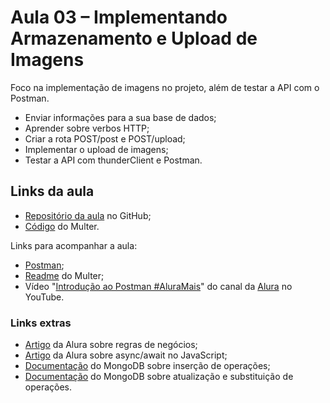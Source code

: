 # Aula 03 – Implementando Armazenamento e Upload de Imagens

Foco na implementação de imagens no projeto, além de testar a API com o Postman.

- Enviar informações para a sua base de dados;
- Aprender sobre verbos HTTP;
- Criar a rota POST/post e POST/upload;
- Implementar o upload de imagens;
- Testar a API com thunderClient e Postman.

## Links da aula

- [Repositório da aula](https://github.com/guilhermeonrails/4-9LpX2VZkA7qM) no GitHub;
- [Código](https://github.com/guilhermeonrails/upload-storage/tree/main) do Multer.

Links para acompanhar a aula:

- [Postman](https://www.postman.com/);
- [Readme](https://www.npmjs.com/package/multer) do Multer;
- Vídeo "[Introdução ao Postman #AluraMais](https://youtu.be/op81bMbgZXs)" do canal da [Alura](https://www.youtube.com/@alura) no YouTube.

### Links extras

- [Artigo](https://www.alura.com.br/artigos/o-que-sao-regras-de-negocio) da Alura sobre regras de negócios;
- [Artigo](https://www.alura.com.br/artigos/async-await-no-javascript-o-que-e-e-quando-usar) da Alura sobre async/await no JavaScript;
- [Documentação](https://www.mongodb.com/docs/drivers/node/current/usage-examples/insert-operations/) do MongoDB sobre inserção de operações;
- [Documentação](https://www.mongodb.com/docs/drivers/node/current/usage-examples/update-and-replace-operations/) do MongoDB sobre atualização e substituição de operações.
